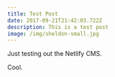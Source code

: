 ```yaml
---
title: Test Post
date: 2017-09-21T21:42:03.722Z
description: This is a test post
image: /img/sheldon-small.jpg
---
```

Just testing out the Netlify CMS.

Cool.

